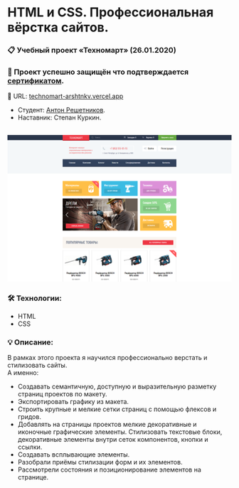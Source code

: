# HTML и CSS. Профессиональная вёрстка сайтов.

### 📋 Учебный проект «Техномарт» (26.01.2020)
### 🏅 Проект успешно защищён что подтверждается <a href="https://drive.google.com/file/d/1ZInsugvmrFhaDh-7torCprT8Xtz7dIky/view?usp=drive_link" target="_blank">сертификатом</a>.

🔗 URL: <a href="https://technomart-arshtnkv.vercel.app/" target="_blank">technomart-arshtnkv.vercel.app</a>
* Студент: [Антон Решетников](https://up.htmlacademy.ru/htmlcss/27/user/1263227).
* Наставник: Степан Куркин.

<br clear="both">

<div>
  <img src="img/cover-readme.png"/>
</div>

### 🛠 Технологии:
- HTML
- CSS

### 💡 Описание:
В рамках этого проекта я научился профессионально верстать и стилизовать сайты.<br>
А именно:
- Создавать семантичную, доступную и выразительную разметку страниц проектов по макету.
- Экспортировать графику из макета.
- Строить крупные и мелкие сетки страниц с помощью флексов и гридов.
- Добавлять на страницы проектов мелкие декоративные и иконочные графические элементы. Стилизовать текстовые блоки, декоративные элементы внутри сеток компонентов, кнопки и ссылки.
- Создавать всплывающие элементы.
- Разобрали приёмы стилизации форм и их элементов.
- Рассмотрели состояния и позиционирование элементов на странице.

